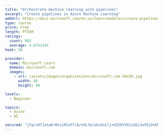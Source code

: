```yaml
---
title: "Orchestrate machine learning with pipelines"
excerpt: "Create pipelines in Azure Machine Learning"
webUrl: https://docs.microsoft.com/en-us/learn/modules/create-pipelines-in-aml/
type: course
price: Free
length: PT55M
ratings:
  count: 982
  average: 4.6741343
heat: 50

provider:
  name: Microsoft Learn
  domain: microsoft.com
  images:
    - url: /assets/images/organizations/microsoft.com-50x50.jpg
      width: 50
      height: 50

levels:
  - Beginner

topics:
  - Azure
  - AI

secured: "jfqrn8TJatwKrBtojRIvFT/A/vHL7plokcUsClj+GZVDYXXJu1OiJwfEjO+KM92q5fFfvUKBe2utXpb/TyFqqWREE0MG5Q9HPnil0exZjMN4OBkldP4LPQ2FiQef31a8sKak0UESroWMv+pIcQyvmvFNBmphYElI1ZYm7+0vXvcwtVylwcv4XfK1qYPILZ9+zazU2VbDkxvDUZ54yFYywj2vMQCKDBJU9Nph++VIQEwGMFIroET8XpKuEgsn92dNEH6DFaZf2OYzb81/SeYbSq1cbG9vw6PvNK0tlxO1vWu5XXOILaobzhEkagZcCQ4JdA0OvqGUpzeJ9aqePZcaR8YJy3xis3rm2PVJpLGS9FN7BB64OJ9Q7yBpD8nJskHPczKNHXpqnKrCccTB7E31rm22fjnzk29auf7igBCLv90=;ZbOvNORhez9+scs6CZT0/w=="
---
```


